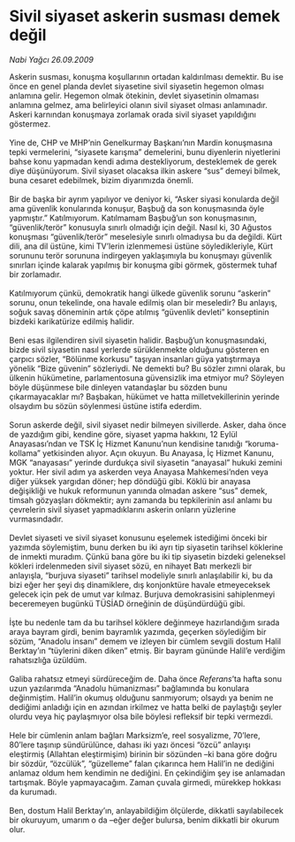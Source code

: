# Sivil siyaset askerin susması demek değil

*Nabi Yağcı 26.09.2009*

<div class="taraf_structure_2col_1zq">
<div class="margen_n">



 <p>Askerin susması, konuşma koşullarının ortadan kaldırılması demektir. Bu ise önce en genel planda devlet siyasetine sivil siyasetin hegemon olması anlamına gelir. Hegemon olmak ötekinin, devlet siyasetinin olmaması anlamına gelmez, ama belirleyici olanın sivil siyaset olması anlamınadır. Askeri karnından konuşmaya zorlamak orada sivil siyaset yapıldığını göstermez. <br/><br/>Yine de, CHP ve MHP’nin Genelkurmay Başkanı’nın Mardin konuşmasına tepki vermelerini, “siyasete karışma” demelerini, bunu diyenlerin niyetlerini bahse konu yapmadan kendi adıma destekliyorum, desteklemek de gerek diye düşünüyorum. Sivil siyaset olacaksa ilkin askere “sus” demeyi bilmek, buna cesaret edebilmek, bizim diyarımızda önemli. <br/><br/>Bir de başka bir ayrım yapılıyor ve deniyor ki, “Asker siyasi konularda değil ama güvenlik konularında konuşur, Başbuğ da son konuşmasında öyle yapmıştır.” Katılmıyorum. Katılmamam Başbuğ’un son konuşmasının, “güvenlik/terör” konusuyla sınırlı olmadığı için değil. Nasıl ki, 30 Ağustos konuşması “güvenlik/terör” meselesiyle sınırlı olmadıysa bu da değildi. Kürt dili, ana dil üstüne, kimi TV’lerin izlenmemesi üstüne söyledikleriyle, Kürt sorununu terör sorununa indirgeyen yaklaşımıyla bu konuşmayı güvenlik sınırları içinde kalarak yapılmış bir konuşma gibi görmek, göstermek tuhaf bir zorlamadır. <br/><br/>Katılmıyorum çünkü, demokratik hangi ülkede güvenlik sorunu “askerin” sorunu, onun tekelinde, ona havale edilmiş olan bir meseledir? Bu anlayış, soğuk savaş döneminin artık çöpe atılmış “güvenlik devleti” konseptinin bizdeki karikatürize edilmiş halidir. <br/><br/>Beni esas ilgilendiren sivil siyasetin halidir. Başbuğ’un konuşmasındaki, bizde sivil siyasetin nasıl yerlerde sürüklenmekte olduğunu gösteren en çarpıcı sözler, “Bölünme korkusu” taşıyan insanları güya yatıştırmaya yönelik “Bize güvenin” sözleriydi. Ne demekti bu? Bu sözler zımni olarak, bu ülkenin hükümetine, parlamentosuna güvensizlik ima etmiyor mu? Söyleyen böyle düşünmese bile dinleyen vatandaşlar bu sözden bunu çıkarmayacaklar mı? Başbakan, hükümet ve hatta milletvekillerinin yerinde olsaydım bu sözün söylenmesi üstüne istifa ederdim. <br/><br/>Sorun askerde değil, sivil siyaset nedir bilmeyen sivillerde. Asker, daha önce de yazdığım gibi, kendine göre, siyaset yapma hakkını, 12 Eylül Anayasası’ndan ve TSK İç Hizmet Kanunu’nun kendisine tanıdığı “koruma-kollama” yetkisinden alıyor. Açın okuyun. Bu Anayasa, İç Hizmet Kanunu, MGK “anayasası” yerinde durdukça sivil siyasetin “anayasal” hukuki zemini yoktur. Her sivil adım ya askerden veya Anayasa Mahkemesi’nden veya diğer yüksek yargıdan döner; hep döndüğü gibi. Köklü bir anayasa değişikliği ve hukuk reformunun yanında olmadan askere “sus” demek, timsah gözyaşları dökmektir; aynı zamanda bu tepkilerinin asıl anlamı bu çevrelerin sivil siyaset yapmadıklarını askerin onların yüzlerine vurmasındadır. <br/><br/>Devlet siyaseti ve sivil siyaset konusunu eşelemek istediğimi önceki bir yazımda söylemiştim, bunu derken bu iki ayrı tip siyasetin tarihsel köklerine de inmekti muradım. Çünkü bana göre bu iki tip siyasetin bizdeki geleneksel kökleri irdelenmeden sivil siyaset sözü, en nihayet Batı merkezli bir anlayışla, “burjuva siyaseti” tarihsel modeliyle sınırlı anlaşılabilir ki, bu da bizi eğer her şeyi dış dinamiklere, dış konjonktüre havale etmeyeceksek gelecek için pek de umut var kılmaz. Burjuva demokrasisini sahiplenmeyi beceremeyen bugünkü TÜSİAD örneğinin de düşündürdüğü gibi. <br/><br/>İşte bu nedenle tam da bu tarihsel köklere değinmeye hazırlandığım sırada araya bayram girdi, benim bayramlık yazımda, geçerken söylediğim bir sözüm, “Anadolu insanı” demem ve izleyen bir cümlem sevgili dostum Halil Berktay’ın “tüylerini diken diken” etmiş. Bir bayram gününde Halil’e verdiğim rahatsızlığa üzüldüm. <br/><br/>Galiba rahatsız etmeyi sürdüreceğim de. Daha önce <i>Referans</i>’ta hafta sonu uzun yazılarımda “Anadolu hümanizması” bağlamında bu konulara değinmiştim. Halil’in okumuş olduğunu sanmıyorum; olsaydı ya benim ne dediğimi anladığı için en azından irkilmez ve hatta belki de paylaştığı şeyler olurdu veya hiç paylaşmıyor olsa bile böylesi refleksif bir tepki vermezdi. <br/><br/>Hele bir cümlenin anlam bağları Marksizm’e, reel sosyalizme, 70’lere, 80’lere taşınıp sündürülünce, dahası iki yazı öncesi “özcü” anlayışı eleştirmiş (Allahtan eleştirmişim) birinin bir sözünden –ki bana göre doğru bir sözdür, “özcülük”, “güzelleme” falan çıkarınca hem Halil’in ne dediğini anlamaz oldum hem kendimin ne dediğini. En çekindiğim şey ise anlamadan tartışmak. Böyle yapmayacağım. Zaman çuvala girmedi, mürekkep hokkası da kurumadı. <br/><br/>Ben, dostum Halil Berktay’ın, anlayabildiğim ölçülerde, dikkatli sayılabilecek bir okuruyum, umarım o da –eğer değer bulursa, benim dikkatli bir okurum olur.</p>
<br/>
<br/>
<br/>



<br/>


<div id="taraf_not">
</div>

</div>


</div>
